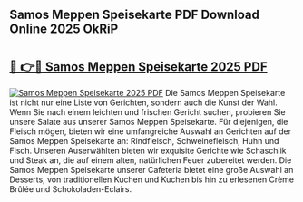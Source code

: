 ## Samos Meppen Speisekarte PDF Download Online 2025 OkRiP

# <h2><a href="http://gcaze9i.nevu.top/?p=Samos+Meppen+Speisekarte">🔗 👉🔴 Samos Meppen Speisekarte 2025 PDF</a></h2>

[![Samos Meppen Speisekarte 2025 PDF](https://i.imgur.com/dBaPXMq.png)](http://gcaze9i.nevu.top/?p=Samos+Meppen+Speisekarte)
Die Samos Meppen Speisekarte ist nicht nur eine Liste von Gerichten, sondern auch die Kunst der Wahl. Wenn Sie nach einem leichten und frischen Gericht suchen, probieren Sie unsere Salate aus unserer Samos Meppen Speisekarte. Für diejenigen, die Fleisch mögen, bieten wir eine umfangreiche Auswahl an Gerichten auf der Samos Meppen Speisekarte an: Rindfleisch, Schweinefleisch, Huhn und Fisch. Unseren Auserwählten bieten wir exquisite Gerichte wie Schaschlik und Steak an, die auf einem alten, natürlichen Feuer zubereitet werden. Die Samos Meppen Speisekarte unserer Cafeteria bietet eine große Auswahl an Desserts, von traditionellen Kuchen und Kuchen bis hin zu erlesenen Crème Brûlée und Schokoladen-Eclairs.
